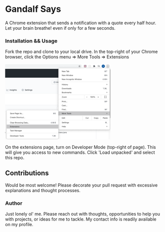 # Gandalf Says

A Chrome extension that sends a notification with a quote every half hour. 
Let your brain breathe! even if only for a few seconds.

### Installation && Usage

Fork the repo and clone to your local drive. In the top-right of your Chrome browser, click the Options menu => More Tools => Extensions

<img src='directions.png' alt='Directions' width='341' />

On the extensions page, turn on Developer Mode (top-right of page). This will give you access to new commands.
Click 'Load unpacked' and select this repo.

## Contributions

Would be most welcome! Please decorate your pull request with excessive explanations and thought processes.

### Author

Just lonely ol' me. Please reach out with thoughts, opportunities to help you with projects, or ideas for me to tackle.
My contact info is readily available on my profile.
